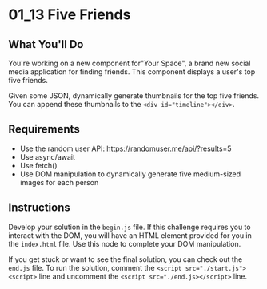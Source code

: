 # 01_13 Five Friends

## What You'll Do

You're working on a new component for"Your Space", a brand new social media application for finding friends. This component displays a user's top five friends.

Given some JSON, dynamically generate thumbnails for the top five friends. You can append these thumbnails to the `<div id="timeline"></div>`.

## Requirements

- Use the random user API: https://randomuser.me/api/?results=5
- Use async/await
- Use fetch()
- Use DOM manipulation to dynamically generate five medium-sized images for each person

## Instructions

Develop your solution in the `begin.js` file. If this challenge requires you to interact with the DOM, you will have an HTML element provided for you in the `index.html` file. Use this node to complete your DOM manipulation.

If you get stuck or want to see the final solution, you can check out the `end.js` file. To run the solution, comment the `<script src="./start.js"><script>` line and uncomment the `<script src="./end.js></script>` line.
